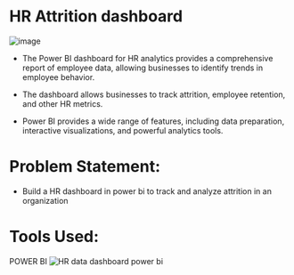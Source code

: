 # HR Attrition dashboard
![image](https://github.com/Deepak-karmiyal/HR-attrition-dashboard-power-bi-/assets/139327222/0bcae917-fd16-4159-b93b-51600dc6d279)


* The Power BI dashboard for HR analytics provides a comprehensive report of employee data, allowing businesses to identify trends in employee behavior.
  
* The dashboard allows businesses to track attrition, employee retention, and other HR metrics.
  
* Power BI provides a wide range of features, including data preparation, interactive visualizations, and powerful analytics tools.

  
# Problem Statement:

* Build a HR dashboard in power bi to track and analyze attrition in an organization

  
# Tools Used:

  POWER BI
![HR data dashboard power bi](https://github.com/user-attachments/assets/eb330496-4348-47c1-802e-774f76eb514a)
